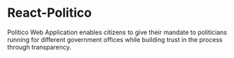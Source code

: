 # React-Politico
Politico Web Application enables citizens to give their mandate to politicians running for different government offices while building trust in the process through transparency.
